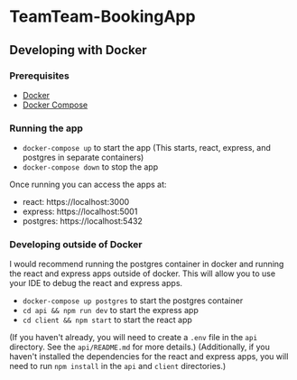 # TeamTeam-BookingApp

## Developing with Docker

### Prerequisites

- [Docker](https://docs.docker.com/install/)
- [Docker Compose](https://docs.docker.com/compose/install/)

### Running the app

- `docker-compose up` to start the app (This starts, react, express, and postgres in separate containers)
- `docker-compose down` to stop the app

Once running you can access the apps at:
- react: https://localhost:3000
- express: https://localhost:5001
- postgres: https://localhost:5432

### Developing outside of Docker

I would recommend running the postgres container in docker and running the react and express apps outside of docker. This will allow you to use your IDE to debug the react and express apps.

- `docker-compose up postgres` to start the postgres container
- `cd api && npm run dev` to start the express app
- `cd client && npm start` to start the react app

(If you haven't already, you will need to create a `.env` file in the `api` directory. See the `api/README.md` for more details.)
(Additionally, if you haven't installed the dependencies for the react and express apps, you will need to run `npm install` in the `api` and `client` directories.)


